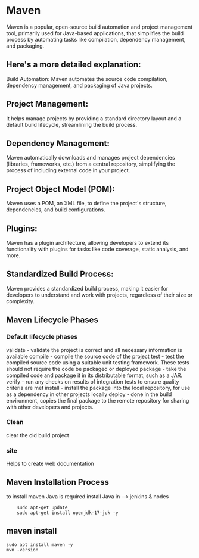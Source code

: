 # Maven
Maven is a popular, open-source build automation and project management tool, primarily used for Java-based applications, that simplifies the build process by automating tasks like compilation, dependency management, and packaging. 

## Here's a more detailed explanation:
Build Automation:
Maven automates the source code compilation, dependency management, and packaging of Java projects. 

## Project Management:
It helps manage projects by providing a standard directory layout and a default build lifecycle, streamlining the build process. 

## Dependency Management:
Maven automatically downloads and manages project dependencies (libraries, frameworks, etc.) from a central repository, simplifying the process of including external code in your project. 

## Project Object Model (POM):
Maven uses a POM, an XML file, to define the project's structure, dependencies, and build configurations. 

## Plugins:
Maven has a plugin architecture, allowing developers to extend its functionality with plugins for tasks like code coverage, static analysis, and more. 

## Standardized Build Process:
Maven provides a standardized build process, making it easier for developers to understand and work with projects, regardless of their size or complexity. 

## Maven Lifecycle Phases
### Default lifecycle phases
validate - validate the project is correct and all necessary information is available
compile - compile the source code of the project
test - test the compiled source code using a suitable unit testing framework. These tests should not require the code be packaged or deployed
package - take the compiled code and package it in its distributable format, such as a JAR.
verify - run any checks on results of integration tests to ensure quality criteria are met
install - install the package into the local repository, for use as a dependency in other projects locally
deploy - done in the build environment, copies the final package to the remote repository for sharing with other developers and projects.
### Clean 
clear the old build project
### site
Helps to create web documentation
## Maven Installation Process
to install maven Java is required
install Java in --> jenkins & nodes
```
    sudo apt-get update
    sudo apt-get install openjdk-17-jdk -y
```
## maven install
```
sudo apt install maven -y
mvn -version
```
